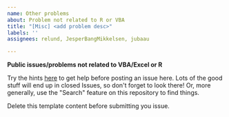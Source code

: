```yaml
---
name: Other problems
about: Problem not related to R or VBA
title: "[Misc] <add problem desc>"
labels: ''
assignees: relund, JesperBangMikkelsen, jubaau

---
```


**Public issues/problems not related to VBA/Excel or R**

Try the hints [here](https://bss-osca.github.io/tfa/help.html) to get help before posting an issue here. Lots of the good stuff will end up in closed Issues, so don't forget to look there! Or, more generally, use the "Search" feature on this repository to find things.

Delete this template  content before submitting you issue.
